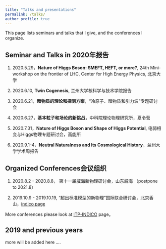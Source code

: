 ```yaml
---
title: "Talks and presentations"
permalink: /talks/
author_profile: true
---
```


This page lists seminars and talks that I give, and the conferences I organize. 


## Seminar and Talks in 2020年报告

1. 2020.5.29，**Nature of Higgs Boson: SMEFT, HEFT, or more?**, 24th Mini-workshop on the frontier of LHC, Center for High Energy Physics, 北京大学

2. 2020.6.10, **Twin Cogenesis**, 兰州大学核科学与技术学院报告

3. 2020.6.21，**暗物质的理论和探测方案**，“冷原子、暗物质和引力波”专题研讨会

4. 2020.6.27，**基本粒子和场论的新挑战**，中科院理论物理研究所，夏令营

5. 2020.7.31，**Nature of Higgs Boson and Shape of Higgs Potential**, 电弱相变与Higgs物理专题研讨会，高能所

6. 2020.9.1-4，**Neutral Naturalness and Its Cosmological History**，兰州大学学术周报告
  



## Organized Conferences会议组织

1. 2020.8.2 - 2020.8.8， 第十一届威海新物理研讨会，山东威海 （postpone to 2021.8）

2. 2019.10.9 - 2019.10.19, “超出标准模型的新物理”国际联合研讨会，北京香山，[indico page](https://indico.itp.ac.cn/event/3/overview)

More conferences please look at [ITP-INDICO](https://indico.itp.ac.cn/category/2/) page。 


## 2019 and previous years

more will be added here ....


